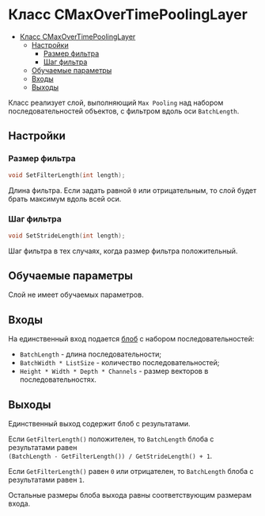 # Класс CMaxOverTimePoolingLayer

<!-- TOC -->

- [Класс CMaxOverTimePoolingLayer](#класс-cmaxovertimepoolinglayer)
    - [Настройки](#настройки)
        - [Размер фильтра](#размер-фильтра)
        - [Шаг фильтра](#шаг-фильтра)
    - [Обучаемые параметры](#обучаемые-параметры)
    - [Входы](#входы)
    - [Выходы](#выходы)

<!-- /TOC -->

Класс реализует слой, выполняющий `Max Pooling` над набором последовательностей объектов, с фильтром вдоль оси `BatchLength`.

## Настройки

### Размер фильтра

```c++
void SetFilterLength(int length);
```

Длина фильтра. Если задать равной `0` или отрицательным, то слой будет брать максимум вдоль всей оси.

### Шаг фильтра

```c++
void SetStrideLength(int length);
```

Шаг фильтра в тех случаях, когда размер фильтра положительный.

## Обучаемые параметры

Слой не имеет обучаемых параметров.

## Входы

На единственный вход подается [блоб](../DnnBlob.md) с набором последовательностей:

- `BatchLength` - длина последовательности;
- `BatchWidth * ListSize` - количество последовательностей;
- `Height * Width * Depth * Channels` - размер векторов в последовательностях.

## Выходы

Единственный выход содержит блоб с результатами.

Если `GetFilterLength()` положителен, то `BatchLength` блоба с результатами равен  
`(BatchLength - GetFilterLength()) / GetStrideLength() + 1`.

Если `GetFilterLength()` равен `0` или отрицателен, то `BatchLength` блоба с результатами равен `1`.

Остальные размеры блоба выхода равны соответствующим размерам входа.
